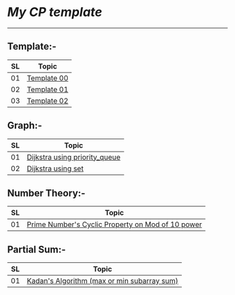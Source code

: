# _**My CP template**_
---
## Template:-
|SL|Topic|
|---|---|
|01|[Template 00](https://github.com/zaman-37/my-cp-template/blob/main/code/cp_template00.cpp "template")|
|02|[Template 01](https://github.com/zaman-37/my-cp-template/blob/main/code/cp_template01.cpp "template")|
|03|[Template 02](https://github.com/zaman-37/my-cp-template/blob/main/code/cp_template02.cpp "template")|

## Graph:-
|SL|Topic|
|---|---|
|01|[Dijkstra using priority_queue](https://github.com/zaman-37/my-cp-template/blob/main/code/dijkstra_implementatipn_using_priority_queue.cpp "dijkstra")|
|02|[Dijkstra using set](https://github.com/zaman-37/my-cp-template/blob/main/code/dijkstra_implementatipn_using_set.cpp "dijkstra")|

## Number Theory:-
|SL|Topic|
|---|---|
|01|[Prime Number's Cyclic Property on Mod of 10 power](https://github.com/zaman-37/my-cp-template/blob/main/code/cyclic_property_of_prim_numbers.cpp "Prime number")|

## Partial Sum:-
|SL|Topic|
|---|---|
|01|[Kadan's Algorithm (max or min subarray sum)](https://github.com/zaman-37/my-cp-template/blob/main/code/kadane_s__algorithm.cpp "max or min subarray sum")|
